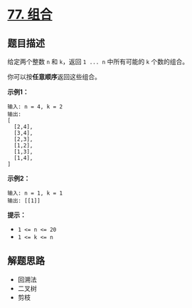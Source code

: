 # [77. 组合](https://leetcode-cn.com/problems/combinations/)

## 题目描述

给定两个整数 `n` 和 `k`，返回 `1 ... n` 中所有可能的 `k` 个数的组合。

你可以按**任意顺序**返回这些组合。

**示例1：**

```
输入: n = 4, k = 2
输出:
[
  [2,4],
  [3,4],
  [2,3],
  [1,2],
  [1,3],
  [1,4],
]
```

**示例2：**

```
输入: n = 1, k = 1
输出: [[1]]
```

**提示：**

- `1 <= n <= 20`
- `1 <= k <= n`

## 解题思路

- 回溯法
- 二叉树
- 剪枝
